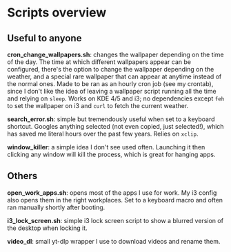 # Scripts overview

## Useful to anyone

**cron_change_wallpapers.sh**: changes the wallpaper depending on the time of the day. The time at which different wallpapers appear can be configured, there's the option to change the wallpaper depending on the weather, and a special rare wallpaper that can appear at anytime instead of the normal ones. Made to be ran as an hourly cron job (see my crontab), since I don't like the idea of leaving a wallpaper script running all the time and relying on `sleep`. Works on KDE 4/5 and i3; no dependencies except `feh` to set the wallpaper on i3 and `curl` to fetch the current weather.

**search_error.sh**: simple but tremendously useful when set to a keyboard shortcut. Googles anything selected (not even copied, just selected!), which has saved me literal hours over the past few years. Relies on `xclip`.

**window_killer**: a simple idea I don't see used often. Launching it then clicking any window will kill the process, which is great for hanging apps.

## Others

**open_work_apps.sh**: opens most of the apps I use for work. My i3 config also opens them in the right workplaces. Set to a keyboard macro and often ran manually shortly after booting.

**i3_lock_screen.sh**: simple i3 lock screen script to show a blurred version of the desktop when locking it.

**video_dl**: small yt-dlp wrapper I use to download videos and rename them.